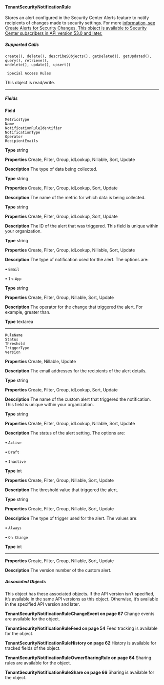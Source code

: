 #### TenantSecurityNotificationRule

Stores an alert configured in the Security Center Alerts feature to notify recipients of changes made to security settings. For more
[information, see Create Alerts for Security Changes. This object is available to Security Center subscribers in API version 53.0 and later.](https://help.salesforce.com/s/articleView?id=sf.security_center_create_alerts.htm&type=5&language=en_US)

##### Supported Calls
```
create(), delete(), describeSObjects(), getDeleted(), getUpdated(), query(), retrieve(),
undelete(), update(), upsert()

 Special Access Rules

```
This object is read/write.


-----

##### Fields

**Field**
```
MetricsType
Name
NotificationRuleIdentifier
NotificationType
Operator
RecipientEmails

```

**Type**
string

**Properties**
Create, Filter, Group, idLookup, Nillable, Sort, Update

**Description**
The type of data being collected.

**Type**
string

**Properties**
Create, Filter, Group, idLookup, Sort, Update

**Description**
The name of the metric for which data is being collected.

**Type**
string

**Properties**
Create, Filter, Group, idLookup, Sort, Update

**Description**
The ID of the alert that was triggered. This field is unique within your organization.

**Type**
string

**Properties**
Create, Filter, Group, idLookup, Nillable, Sort, Update

**Description**
The type of notification used for the alert. The options are:

**•** `Email`

**•** `In-App`

**Type**
string

**Properties**
Create, Filter, Group, Nillable, Sort, Update

**Description**
The operator for the change that triggered the alert. For example, greater than.

**Type**
textarea


-----

```
RuleName
Status
Threshold
TriggerType
Version

```

**Properties**
Create, Nillable, Update

**Description**
The email addresses for the recipients of the alert details.

**Type**
string

**Properties**
Create, Filter, Group, idLookup, Sort, Update

**Description**
The name of the custom alert that triggered the notification. This field is unique within your
organization.

**Type**
string

**Properties**
Create, Filter, Group, idLookup, Nillable, Sort, Update

**Description**
The status of the alert setting. The options are:

**•** `Active`

**•** `Draft`

**•** `Inactive`

**Type**
int

**Properties**
Create, Filter, Group, Nillable, Sort, Update

**Description**
The threshold value that triggered the alert.

**Type**
string

**Properties**
Create, Filter, Group, Nillable, Sort, Update

**Description**
The type of trigger used for the alert. The values are:

**•** `Always`

**•** `On Change`

**Type**
int


-----

**Properties**
Create, Filter, Group, Nillable, Sort, Update

**Description**
The version number of the custom alert.

##### Associated Objects

This object has these associated objects. If the API version isn’t specified, it’s available in the same API versions as this object. Otherwise,
it’s available in the specified API version and later.

**TenantSecurityNotificationRuleChangeEvent on page 67**
Change events are available for the object.

**TenantSecurityNotificationRuleFeed on page 54**
Feed tracking is available for the object.

**TenantSecurityNotificationRuleHistory on page 62**
History is available for tracked fields of the object.

**TenantSecurityNotificationRuleOwnerSharingRule on page 64**
Sharing rules are available for the object.

**TenantSecurityNotificationRuleShare on page 66**
Sharing is available for the object.
